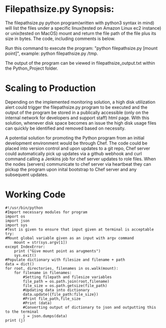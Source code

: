 # Filepathsize.py Synopsis:
The filepathsize.py python program(written with python3 syntax in mind) will list the files under a specific linux(tested on Amazon Linux ec2 instance) or unix(tested on MacOS) mount and return the file path of the file plus its size in bytes. The code, including comments is below.

Run this command to execute the program: "python filepathsize.py [mount point]", example: python filepathsize.py /tmp. 

The output of the program can be viewed in filepathsize_output.txt within the Python_Project folder.
 
# Scaling to Production
Depending on the implemented monitoring solution, a high disk utilization alert could trigger the filepathsize.py program to be executed and the output of the program be stored in a publically accessible (only on the internal network for developers and support staff) html page. With this solution, whenever disk space becomes an issue the high disk usage files can quickly be identified and removed based on necessity.

A potential solution for promoting the Python program from an initial development environment would be through Chef. The code could be placed into version control and upon updates to a git repo, Chef server could automatically pick up updates via a github webhook and curl command calling a Jenkins job for chef server updates to role files. When the nodes (servers) communicate to chef server via heartbeat they can pickup the program upon inital bootstrap to Chef server and any subsequent updates. 



# Working Code

~~~~~~~~~~~~~~~~~~~~~~~~~~~~~~~~~~~~~~
#!/usr/bin/python
#Import necessary modules for program
import os
import json
import sys
#Test is given to ensure that input given at terminal is acceptable
try:
#Mount global variable given as an input with argv command
    mount = str(sys.argv[1])
except IndexError:
    print ("Give mount point as arugments")
    sys.exit()
#Populate dictionary with filesize and filename + path
data = dict()
for root, directories, filenames in os.walk(mount):
    for filename in filenames:
        #Setting filepath and filesize variables
        file_path = os.path.join(root,filename)
        file_size = os.path.getsize(file_path)
        #Updating data into dictionary
        data.update({file_path:file_size})
        #Print file_path,file_size
        #Print (data)
        #Converting output of dictionary to json and outputting this to the terminal
        j = json.dumps(data)
print (j)
~~~~~~~~~~~~~~~~~~~~~~~~~~~~~~~~~~~~~~
